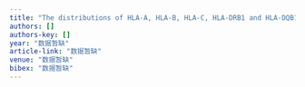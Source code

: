 ```yaml
---
title: "The distributions of HLA‐A, HLA‐B, HLA‐C, HLA‐DRB1 and HLA‐DQB1 allele and haplotype at high‐resolution level in Zhejiang Han population of China"
authors: []
authors-key: []
year: "数据暂缺"
article-link: "数据暂缺"
venue: "数据暂缺"
bibex: "数据暂缺"
---
```

